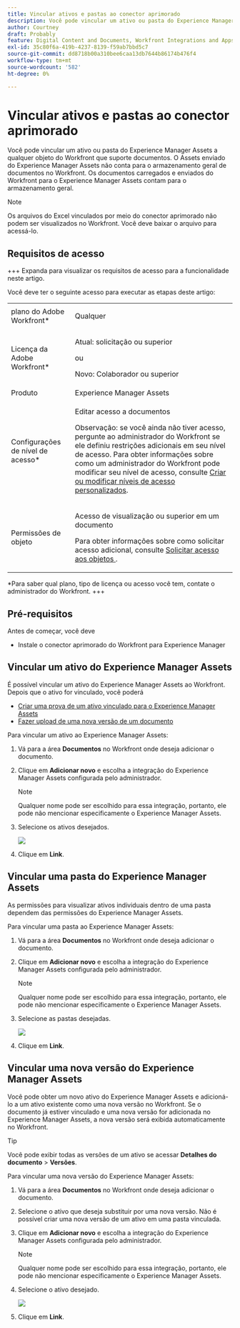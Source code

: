 ```yaml
---
title: Vincular ativos e pastas ao conector aprimorado
description: Você pode vincular um ativo ou pasta do Experience Manager Assets a qualquer objeto do Workfront que suporte documentos.
author: Courtney
draft: Probably
feature: Digital Content and Documents, Workfront Integrations and Apps
exl-id: 35c80f6a-419b-4237-8139-f59ab7bbd5c7
source-git-commit: dd8718b00a310bee6caa13db7644b86174b476f4
workflow-type: tm+mt
source-wordcount: '582'
ht-degree: 0%

---
```



# Vincular ativos e pastas ao conector aprimorado

Você pode vincular um ativo ou pasta do Experience Manager Assets a qualquer objeto do Workfront que suporte documentos. O Assets enviado do Experience Manager Assets não conta para o armazenamento geral de documentos no Workfront. Os documentos carregados e enviados do Workfront para o Experience Manager Assets contam para o armazenamento geral.


>[!NOTE]
>
>Os arquivos do Excel vinculados por meio do conector aprimorado não podem ser visualizados no Workfront. Você deve baixar o arquivo para acessá-lo.

## Requisitos de acesso

+++ Expanda para visualizar os requisitos de acesso para a funcionalidade neste artigo.

Você deve ter o seguinte acesso para executar as etapas deste artigo:

<table style="table-layout:auto"> 
 <col> 
 <col> 
 <tbody> 
  <tr> 
   <td role="rowheader">plano do Adobe Workfront*</td> 
   <td> <p>Qualquer</p> </td> 
  </tr> 
  <tr> 
   <td role="rowheader">Licença da Adobe Workfront*</td> 
   <td> <p>Atual: solicitação ou superior</p> 
   ou
   <p>Novo: Colaborador ou superior</p> </td> 
  </tr> 
  <tr> 
   <td role="rowheader">Produto</td> 
   <td>Experience Manager Assets </td> 
  </tr> 
  <tr> 
   <td role="rowheader">Configurações de nível de acesso*</td> 
   <td> <p>Editar acesso a documentos</p> <p>Observação: se você ainda não tiver acesso, pergunte ao administrador do Workfront se ele definiu restrições adicionais em seu nível de acesso. Para obter informações sobre como um administrador do Workfront pode modificar seu nível de acesso, consulte <a href="../../../administration-and-setup/add-users/configure-and-grant-access/create-modify-access-levels.md" class="MCXref xref">Criar ou modificar níveis de acesso personalizados</a>.</p> </td> 
  </tr> 
  <tr> 
   <td role="rowheader">Permissões de objeto</td> 
   <td> <p>Acesso de visualização ou superior em um documento</p> <p>Para obter informações sobre como solicitar acesso adicional, consulte <a href="../../../workfront-basics/grant-and-request-access-to-objects/request-access.md" class="MCXref xref">Solicitar acesso aos objetos </a>.</p> </td> 
  </tr> 
 </tbody> 
</table>

&#42;Para saber qual plano, tipo de licença ou acesso você tem, contate o administrador do Workfront.
+++

## Pré-requisitos

Antes de começar, você deve

* Instale o conector aprimorado do Workfront para Experience Manager

## Vincular um ativo do Experience Manager Assets

É possível vincular um ativo do Experience Manager Assets ao Workfront. Depois que o ativo for vinculado, você poderá

* [Criar uma prova de um ativo vinculado para o Experience Manager Assets](../../../documents/workfront-and-experience-manager-integrations/workfront-for-experience-manager-enhanced-connector/enhanced-connector-proof-asset.md)
* [Fazer upload de uma nova versão de um documento](../../../documents/managing-documents/upload-new-document-version.md)

Para vincular um ativo ao Experience Manager Assets:

1. Vá para a área **Documentos** no Workfront onde deseja adicionar o documento.
1. Clique em **Adicionar novo** e escolha a integração do Experience Manager Assets configurada pelo administrador.

   >[!NOTE]
   >
   >Qualquer nome pode ser escolhido para essa integração, portanto, ele pode não mencionar especificamente o Experience Manager Assets.

1. Selecione os ativos desejados.

   ![](assets/select-an-asset.png)

1. Clique em **Link**.

## Vincular uma pasta do Experience Manager Assets

As permissões para visualizar ativos individuais dentro de uma pasta dependem das permissões do Experience Manager Assets.

Para vincular uma pasta ao Experience Manager Assets:

1. Vá para a área **Documentos** no Workfront onde deseja adicionar o documento.
1. Clique em **Adicionar novo** e escolha a integração do Experience Manager Assets configurada pelo administrador.

   >[!NOTE]
   >
   >Qualquer nome pode ser escolhido para essa integração, portanto, ele pode não mencionar especificamente o Experience Manager Assets.

1. Selecione as pastas desejadas.

   ![](assets/select-a-folder.png)

1. Clique em **Link**.

## Vincular uma nova versão do Experience Manager Assets

Você pode obter um novo ativo do Experience Manager Assets e adicioná-lo a um ativo existente como uma nova versão no Workfront. Se o documento já estiver vinculado e uma nova versão for adicionada no Experience Manager Assets, a nova versão será exibida automaticamente no Workfront.

>[!TIP]
>
>Você pode exibir todas as versões de um ativo se acessar **Detalhes do documento** > **Versões**.

Para vincular uma nova versão do Experience Manager Assets:

1. Vá para a área **Documentos** no Workfront onde deseja adicionar o documento.
1. Selecione o ativo que deseja substituir por uma nova versão. Não é possível criar uma nova versão de um ativo em uma pasta vinculada.
1. Clique em **Adicionar novo** e escolha a integração do Experience Manager Assets configurada pelo administrador.

   >[!NOTE]
   >
   >Qualquer nome pode ser escolhido para essa integração, portanto, ele pode não mencionar especificamente o Experience Manager Assets.

1. Selecione o ativo desejado.

   ![](assets/select-an-asset.png)

1. Clique em **Link**.
